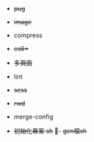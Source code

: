 - ~~pug~~
- ~~image~~
- compress
- ~~es6+~~
- ~~多頁面~~
- lint
- ~~scss~~
- ~~rwd~~
- merge-config


- ~~初始化專案 sh~~
- ~~gen檔sh~~